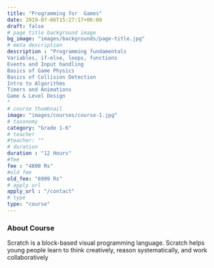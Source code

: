 ```yaml
---
title: "Programming for  Games"
date: 2019-07-06T15:27:17+06:00
draft: false
# page title background image
bg_image: "images/backgrounds/page-title.jpg"
# meta description
description : "Programming fundamentals
Variables, if-else, loops, functions
Events and Input handling
Basics of Game Physics
Basics of Collision Detection
Intro to Algorithms
Timers and Animations
Game & Level Design
"
# course thumbnail
image: "images/courses/course-1.jpg"
# taxonomy
category: "Grade 1-6"
# teacher
#teacher: ""
# duration
duration : "12 Hours"
#fee
fee : "4800 Rs"
#old fee
old_fee: "6999 Rs"
# apply url
apply_url : "/contact"
# type
type: "course"
---
```



### About Course

Scratch is a block-based visual programming language. Scratch helps young people learn to think creatively, reason systematically, and work collaboratively  
</p>



